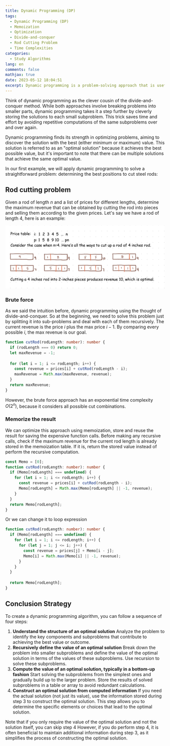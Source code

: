 ```yaml
---
title: Dynamic Programming (DP)
tags:
  - Dynamic Programming (DP)
  - Memoization
  - Optimization
  - Divide-and-conquer
  - Rod Cutting Problem
  - Time Complexities
categories:
  - Study Algorithms
lang: en
comments: false
mathjax: true
date: 2023-05-12 18:04:51
excerpt: Dynamic programming is a problem-solving approach that is useful for optimization problems. In these problems, you have to make a series of choices to find the best possible solution. Each choice leads to smaller, similar problems, and these smaller problems tend to repeat. The trick is to remember the solutions to these smaller problems instead of calculating them again and again.
---
```


Think of dynamic programming as the clever cousin of the divide-and-conquer method. While both approaches involve breaking problems into smaller parts, dynamic programming takes it a step further by cleverly storing the solutions to each small subproblem. This trick saves time and effort by avoiding repetitive computations of the same subproblems over and over again.

Dynamic programming finds its strength in optimizing problems, aiming to discover the solution with the best (either minimum or maximum) value. This solution is referred to as an "optimal solution" because it achieves the best possible value, but it's important to note that there can be multiple solutions that achieve the same optimal value.

In our first example, we will apply dynamic programming to solve a straightforward problem: determining the best positions to cut steel rods:

## Rod cutting problem

Given a rod of length $n$ and a list of prices for different lengths, determine the maximum revenue that can be obtained by cutting the rod into pieces and selling them according to the given prices. Let's say we have a rod of length 4, here is an example:

![Rod cutting problem](/images/[Dynamic-Programming]Rod%20cutting%20problem.png)

### Brute force

As we said the intuition before, dynamic programming using the thought of divide-and-conquer. So at the beginning, we need to solve this problem just by splitting it into sub-problems and deal with each of them recursively. The current revenue is the price $i$ plus the max price $i-1$. By comparing every possible $i$, the max revenue is our goal.

```ts
function cutRod(rodLength: number): number {
  if (rodLength === 0) return 0;
  let maxRevenue = -1;

  for (let i = 1; i <= rodLength; i++) {
    const revenue = prices[i] + cutRod(rodLength - i);
    maxRevenue = Math.max(maxRevenue, revenue);
  }
  return maxRevenue;
}
```

However, the brute force approach has an exponential time complexity $O(2^n)$, because it considers all possible cut combinations.

### Memorize the result

We can optimize this approach using memoization, store and reuse the result for saving the expensive function calls. Before making any recursive calls, check if the maximum revenue for the current rod length is already stored in the memoization table. If it is, return the stored value instead of perform the recursive computation.

```ts
const Memo = [0];
function cutRod(rodLength: number): number {
  if (Memo[rodLength] === undefined) {
    for (let i = 1; i <= rodLength; i++) {
      const revenue = prices[i] + cutRod(rodLength - i);
      Memo[rodLength] = Math.max(Memo[rodLength] || -1, revenue);
    }
  }
  return Memo[rodLength];
}
```

Or we can change it to loop expression

```ts
function cutRod(rodLength: number): number {
  if (Memo[rodLength] === undefined) {
    for (let i = 1; i <= rodLength; i++) {
      for (let j = 1; j <= i; j++) {
        const revenue = prices[j] + Memo[i - j];
        Memo[i] = Math.max(Memo[i] || -1, revenue);
      }
    }
  }

  return Memo[rodLength];
}
```

## Conclusion Strategy

To create a dynamic programming algorithm, you can follow a sequence of four steps:

1. **Understand the structure of an optimal solution** Analyze the problem to identify the key components and subproblems that contribute to achieving the best value or outcome.
2. **Recursively define the value of an optimal solution** Break down the problem into smaller subproblems and define the value of the optimal solution in terms of the values of these subproblems. Use recursion to solve these subproblems.
3. **Compute the value of an optimal solution, typically in a bottom-up fashion** Start solving the subproblems from the simplest ones and gradually build up to the larger problem. Store the results of solved subproblems in a table or array to avoid redundant calculations.
4. **Construct an optimal solution from computed information** If you need the actual solution (not just its value), use the information stored during step 3 to construct the optimal solution. This step allows you to determine the specific elements or choices that lead to the optimal solution.

Note that if you only require the value of the optimal solution and not the solution itself, you can skip step 4 However, if you do perform step 4, it is often beneficial to maintain additional information during step 3, as it simplifies the process of constructing the optimal solution.
